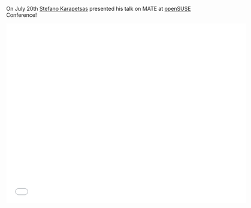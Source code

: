 <!--
.. link: http://www.youtube.com/watch?v=H-2WSt5cbR4
.. description:
.. tags: News,openSUSE
.. date: 2013-07-21 14:46:13
.. title: Stefano presents at openSUSE conference
.. slug: 2013-07-21-stefano-presents-at-opensuse-conference
-->

On July 20th [Stefano Karapetsas](https://github.com/stefano-k) presented his
talk on MATE at [openSUSE](http://www.opensuse.org) Conference!

<iframe width="640" height="480" src="//www.youtube.com/embed/H-2WSt5cbR4" frameborder="0" allowfullscreen></iframe>
